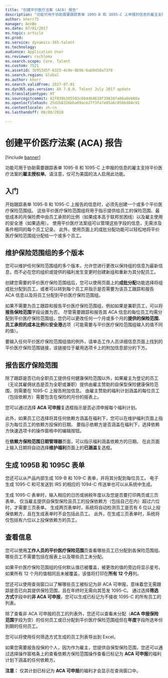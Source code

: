 ```yaml
---
title: "创建平价医疗法案 (ACA) 报告"
description: "功能可用于协助需要跟踪表单 1095-B 和 1095-C 上申报的信息的雇主支持平价医疗法案的雇主授权单。请注意，仅可为美国的法人启用此功能。"
author: kherr75
manager: AnnBe
ms.date: 07/01/2017
ms.topic: article
ms.prod: 
ms.service: dynamics-365-talent
ms.technology: 
audience: Application User
ms.reviewer: rschloma
ms.search.scope: Core, Talent
ms.custom: 7521
ms.assetid: 3b953d5f-6325-4c9e-8b9b-6ab0458a73f8
ms.search.region: Global
ms.author: kherr
ms.search.validFrom: 2017-07-01
ms.dyn365.ops.version: AX 7.0.0, Talent July 2017 update
ms.translationtype: HT
ms.sourcegitcommit: 82f039b305503c604d64610f39838fa86a8eb08a
ms.openlocfilehash: 25d2b8326bba69ac627f3fa7e05a6c850bd04c91
ms.contentlocale: zh-cn
ms.lasthandoff: 08/08/2018

---
```

# <a name="generate-affordable-care-act-aca-reports"></a>创建平价医疗法案 (ACA) 报告

[!include [banner](includes/banner.md)]

功能可用于协助需要跟踪表单 1095-B 和 1095-C 上申报的信息的雇主支持平价医疗法案的**雇主授权单**。请注意，仅可为美国的法人启用此功能。

## <a name="getting-started"></a>入门
开始跟踪表单 1095-B 和 1095-C 上报告的信息时，必须先创建一个或多个平价医疗保险范围组。 这些平价医疗保险范围组将用于指示提供给员工的保险范围、最低成本的月保险费中由员工承担的比例（如果成本高于联邦贫困线）以及雇主使用的安全港（如果适用）。 使用平价医疗法案组可以管理这些字段的信息，无需涉及条件相同的每个员工记录。 此外，使用页面上的成批分配功能可以轻松地将平价医疗保险范围组分配给一个或多个员工。

## <a name="maintaining-multiple-versions-of-a-coverage-group"></a>维护保险范围组的多个版本
您可以维护任何保险范围组的多个版本，允许您进行更改以保持组的信息为最新信息，而不必在您的组织或提供的福利发生变更时创建新组和重新为其分配员工。 

创建您需要的平价医疗保险范围组后，您可以使用页面上的**成批分配**功能选择将组成批分配到员工，或者可以转到每个员工并指示是否需要为该员工跟踪和报告 ACA 信息以及将员工分配到平价医疗保险范围组。

如果不需要为员工跟踪和报告平价医疗保险范围组，例如如果是兼职员工，可以将**报告保险范围**字段设置为否。 尽管需要跟踪和报告其 ACA 信息的每位员工均需分配到平价医疗保险范围组，您仍可以更改任何一个月或多个月的**提供的保险范围**、**员工承担的成本比例**和**安全港**选项（可能需要与平价医疗保险范围组输入的值不同的值）。

要输入任何平价医疗保险范围组值的例外，请单击工作人员详细信息页面上找到的平价医疗保险范围链接，该链接位于雇用选项卡上的附加信息部分的下方。

## <a name="reporting-health-care-coverage"></a>报告医疗保险范围
除了跟踪是否已向全职员工提供任何健康保险范围以外，如果雇主为登记的员工（无论其雇佣状态是否为全职或兼职）提供由雇主赞助的自保型保险健康保险范围，则需要在 1095-C 上报告附加信息。 由雇主赞助的福利计划涵盖的每位员工（包括依赖方）需要包含在保险的月份的报表上。 

您可以通过选择 **ACA 可申报**复选框指示是否必须申报每个福利计划。

此外，如果员工已选择将其任何依赖方涵盖在福利下，您可以在维护福利页面上指示为每位员工的依赖方投保的日期。 要指示依赖方是否涵盖在福利下，选择依赖方快速选项卡的操作窗格中的编辑按钮。

在**依赖方保险范围日期管理器**页面，可以指示福利涵盖依赖方的日期。 在此页面上输入日期将自动选择**维护福利**页面上的**已涵盖**复选框。

## <a name="generate-1095b-and-1095c-forms"></a>生成 1095B 和 1095C 表单
您还可以从产品内部生成 109-B 和 109-C 表单，并将其分配到每位员工。 电子生成 1095-C 和可发送到 IRS 的相应的 1094-C 传送单也可以从系统中生成。  

生成 1095-C 表单时，输入相应的日历或纳税年度以及您是否要打印两页或三页表单。 仅当雇主提供自保型保险且员工的投保依赖方（包括自己在内）超过六位时，才需要三页表单。 生成两页表单时，系统将自动检测员工是否有 6 位以上投保依赖方，且在生成表单时不会包括此员工。 此外，在生成三页表单时，系统将仅包括有六位以上投保依赖方的员工。

## <a name="viewing-information"></a>查看信息
您可以使用**工作人员的平价医疗保险范围**页查看哪些员工已分配到各保险范围组、哪些员工不需要包括在报表上以及哪些员工未分配。

如果平价医疗保险范围组的任何默认值已被覆盖，被更改的值的旁边将显示星号。 如果所有 12 个月的值相同且未被覆盖，该值将打印在**所有 12 个月**列。

您还可以使用查询窗口以了解哪些员工被标记为非 ACA 可申报，意味着您无需跟踪是否已向其提供保险范围，且在年终时无需向其签发 1095-C。 通过选择**筛选方式**字段中的**非 ACA 可申报**，您可以生成已标记为不接收 1095-C 的所有员工的列表。

除了查看非 ACA 可申报的员工的列表外，您还可以查看未分配（**ACA 申报保险范围**字段为空）的任何员工或已分配到平价医疗保险范围组但在**年度**字段所选年份到期的任何员工。

您可以将使用任何筛选方式生成的员工列表导出到 Excel。

如果您需要报告投保的个人，因为作为雇主，您提供自保型保险范围，您还可以通过选择操作窗格条上的查看依赖方保险范围操作查看已标记为 **ACA 可申报**的福利计划下涵盖的任何依赖方。

**注意：** 仅其计划已标记为 **ACA 可申报**的福利才会显示在查询窗口中。

